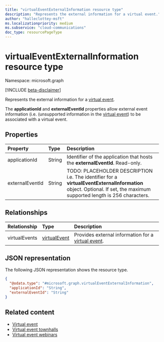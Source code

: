 ```yaml
---
title: "virtualEventExternalInformation resource type"
description: "Represents the external information for a virtual event."
author: "halleclottey-msft"
ms.localizationpriority: medium
ms.subservice: "cloud-communications"
doc_type: resourcePageType
---
```


# virtualEventExternalInformation resource type

Namespace: microsoft.graph

[!INCLUDE [beta-disclaimer](../../includes/beta-disclaimer.md)]

Represents the external information for a [virtual event](../resources/virtualevent.md).

The **applicationId** and **externalEventId** properties allow external event information (i.e. (unsupported information in the [virtual event](../resources/virtualevent.md)) to be associated with a virtual event.

## Properties

|Property|Type|Description|
|:---|:---|:---|
|applicationId|String| Identifier of the application that hosts the **externalEventId**. Read-only. |
|externalEventId|String| TODO: PLACEHOLDER DESCRIPTION i.e. The identifier for a **virtualEventExternalInformation** object. Optional. If set, the maximum supported length is 256 characters.|

## Relationships

|Relationship|Type|Description|
|:---|:---|:---|
|virtualEvents|[virtualEvent](../resources/virtualevent.md)| Provides external information for a [virtual event](../resources/virtualevent.md).|

## JSON representation

The following JSON representation shows the resource type.

<!-- {
  "blockType": "resource",
  "@odata.type": "microsoft.graph.virtualEventExternalInformation"
}
-->
``` json
{
  "@odata.type": "#microsoft.graph.virtualEventExternalInformation",
  "applicationId": "String",
  "externalEventId": "String"
}
```

## Related content

- [Virtual event](../resources/virtualevent.md)
- [Virtual event townhalls](../resources/virtualeventtownhall.md)
- [Virtual event webinars](../resources/virtualeventwebinar.md)
